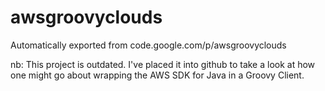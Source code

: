# awsgroovyclouds
Automatically exported from code.google.com/p/awsgroovyclouds

nb: This project is outdated. 
I've placed it into github to take a look at how one might go about 
wrapping the AWS SDK for Java in a Groovy Client.
